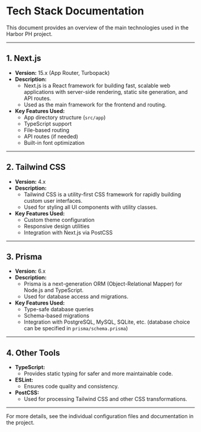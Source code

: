 # Tech Stack Documentation

This document provides an overview of the main technologies used in the Harbor PH project.

---

## 1. Next.js
- **Version:** 15.x (App Router, Turbopack)
- **Description:**
  - Next.js is a React framework for building fast, scalable web applications with server-side rendering, static site generation, and API routes.
  - Used as the main framework for the frontend and routing.
- **Key Features Used:**
  - App directory structure (`src/app`)
  - TypeScript support
  - File-based routing
  - API routes (if needed)
  - Built-in font optimization

---

## 2. Tailwind CSS
- **Version:** 4.x
- **Description:**
  - Tailwind CSS is a utility-first CSS framework for rapidly building custom user interfaces.
  - Used for styling all UI components with utility classes.
- **Key Features Used:**
  - Custom theme configuration
  - Responsive design utilities
  - Integration with Next.js via PostCSS

---

## 3. Prisma
- **Version:** 6.x
- **Description:**
  - Prisma is a next-generation ORM (Object-Relational Mapper) for Node.js and TypeScript.
  - Used for database access and migrations.
- **Key Features Used:**
  - Type-safe database queries
  - Schema-based migrations
  - Integration with PostgreSQL, MySQL, SQLite, etc. (database choice can be specified in `prisma/schema.prisma`)

---

## 4. Other Tools
- **TypeScript:**
  - Provides static typing for safer and more maintainable code.
- **ESLint:**
  - Ensures code quality and consistency.
- **PostCSS:**
  - Used for processing Tailwind CSS and other CSS transformations.

---



For more details, see the individual configuration files and documentation in the project. 